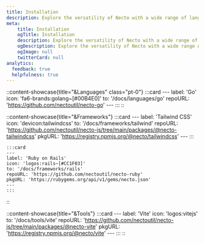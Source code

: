 ```yaml
---
title: Installation
description: Explore the versatility of Necto with a wide range of languages, frameworks, and tools and discover how to get started with our easy-to-follow guides.
meta: 
    title: Installation
    ogTitle: Installation
    description: Explore the versatility of Necto with a wide range of languages, frameworks, and tools and discover how to get started with our easy-to-follow guides.
    ogDescription: Explore the versatility of Necto with a wide range of languages, frameworks, and tools and discover how to get started with our easy-to-follow guides.
    ogImage: null
    twitterCard: null
analytics:
  feedback: true
  helpfulness: true
---
```


::content-showcase{title="&Languages" class="pt-0"}
    :::card
    ---
    label: 'Go'
    icon: 'fa6-brands:golang~[#00B4E0]'
    to: '/docs/languages/go'
    repoURL: 'https://github.com/nectoutil/necto-go'
    ---
    :::
::

::content-showcase{title="&Frameworks"}
    :::card
    ---
    label: 'Tailwind CSS'
    icon: 'devicon:tailwindcss'
    to: '/docs/frameworks/tailwind'
    repoURL: 'https://github.com/nectoutil/necto-js/tree/main/packages/@necto-tailwindcss'
    pkgURL: 'https://registry.npmjs.org/@necto/tailwindcss'
    ---
    :::

    :::card
    ---
    label: 'Ruby on Rails'
    icon: 'logos:rails~[#CC1F03]'
    to: '/docs/frameworks/rails'
    repoURL: 'https://github.com/nectoutil/necto-ruby'
    pkgURL: 'https://rubygems.org/api/v1/gems/necto.json'
    ---
    :::
::

::content-showcase{title="&Tools"}
    :::card
    ---
    label: 'Vite'
    icon: 'logos:vitejs'
    to: '/docs/tools/vite'
    repoURL: 'https://github.com/nectoutil/necto-js/tree/main/packages/@necto-vite'
    pkgURL: 'https://registry.npmjs.org/@necto/vite'
    ---
    :::
::
